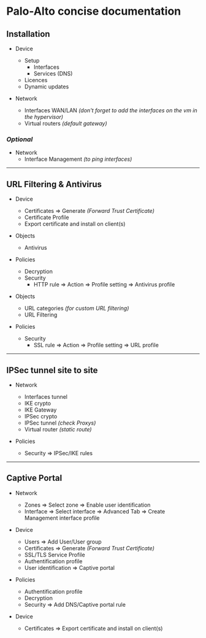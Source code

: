 # Palo-Alto concise documentation

## Installation

- Device
    - Setup
        - Interfaces
        - Services (DNS)  
    - Licences
    - Dynamic updates

- Network
    - Interfaces WAN/LAN *(don't forget to add the interfaces on the vm in the hypervisor)*
    - Virtual routers *(default gateway)*

### *Optional*
- Network
    - Interface Management *(to ping interfaces)*

---

## URL Filtering & Antivirus

- Device
    - Certificates => Generate *(Forward Trust Certificate)*
    - Certificate Profile
    - Export certificate and install on client(s)

- Objects
    - Antivirus

- Policies
    - Decryption
    - Security
        - HTTP rule => Action => Profile setting => Antivirus profile

- Objects
    - URL categories *(for custom URL filtering)*
    - URL Filtering

- Policies
    - Security
        - SSL rule => Action => Profile setting => URL profile

---

## IPSec tunnel site to site

- Network
    - Interfaces tunnel
    - IKE crypto
    - IKE Gateway
    - IPSec crypto
    - IPSec tunnel *(check Proxys)*
    - Virtual router *(static route)*

- Policies
    - Security => IPSec/IKE rules

---

## Captive Portal

- Network
    - Zones => Select zone => Enable user identification
    - Interface => Select interface => Advanced Tab => Create Management interface profile

- Device
    - Users => Add User/User group
    - Certificates => Generate *(Forward Trust Certificate)*
    - SSL/TLS Service Profile
    - Authentification profile
    - User identification => Captive portal 

- Policies
    - Authentification profile
    - Decryption
    - Security => Add DNS/Captive portal rule

- Device
    - Certificates => Export certificate and install on client(s)
